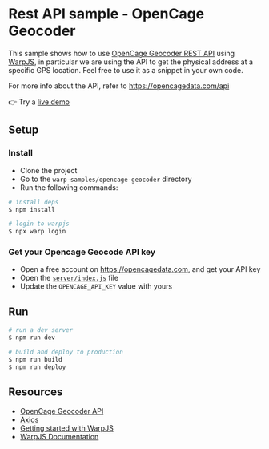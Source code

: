 # Rest API sample - OpenCage Geocoder

This sample shows how to use [OpenCage Geocoder REST API](https://opencagedata.com/api) using [WarpJS](https://warpjs.com), in particular we are using the API to get the physical address at a specific GPS location. Feel free to use it as a snippet in your own code.

For more info about the API, refer to https://opencagedata.com/api

👉 Try a [live demo](https://warpjs-79ryxehtax4k9lzjl1kpntv4y.storage.googleapis.com/index.html)

## Setup

### Install

- Clone the project
- Go to the `warp-samples/opencage-geocoder` directory
- Run the following commands:

```bash
# install deps
$ npm install

# login to warpjs
$ npx warp login
```

### Get your Opencage Geocode API key

- Open a free account on https://opencagedata.com, and get your API key
- Open the [`server/index.js`](server/index.js) file
- Update the `OPENCAGE_API_KEY` value with yours

## Run

```bash
# run a dev server
$ npm run dev

# build and deploy to production
$ npm run build
$ npm run deploy
```

## Resources

- [OpenCage Geocoder API](https://opencagedata.com/api)
- [Axios](https://github.com/axios/axios)
- [Getting started with WarpJS](https://warpjs.dev/docs/getting-started)
- [WarpJS Documentation](https://warpjs.dev)
